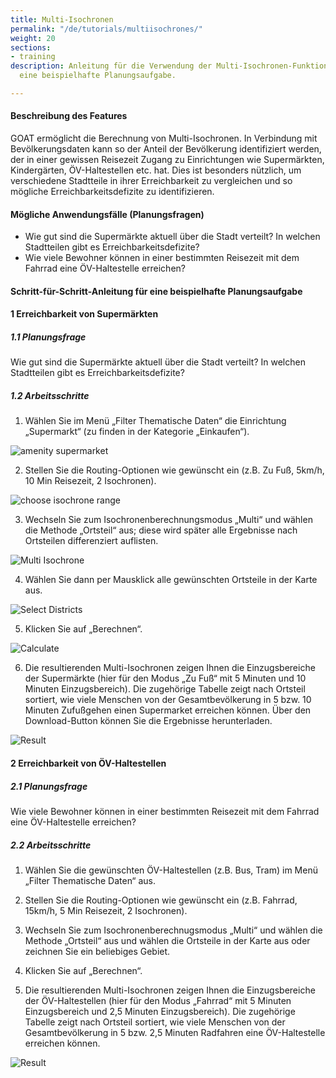 ```yaml
---
title: Multi-Isochronen
permalink: "/de/tutorials/multiisochrones/"
weight: 20
sections:
- training
description: Anleitung für die Verwendung der Multi-Isochronen-Funktion in GOAT für
  eine beispielhafte Planungsaufgabe.

---
```

#### Beschreibung des Features

GOAT ermöglicht die Berechnung von Multi-Isochronen. In Verbindung mit Bevölkerungsdaten kann so der Anteil der Bevölkerung identifiziert werden, der in einer gewissen Reisezeit Zugang zu Einrichtungen wie Supermärkten, Kindergärten, ÖV-Haltestellen etc. hat. Dies ist besonders nützlich, um verschiedene Stadtteile in ihrer Erreichbarkeit zu vergleichen und so mögliche Erreichbarkeitsdefizite zu identifizieren.

#### Mögliche Anwendungsfälle (Planungsfragen)

* Wie gut sind die Supermärkte aktuell über die Stadt verteilt? In welchen Stadtteilen gibt es Erreichbarkeitsdefizite?
* Wie viele Bewohner können in einer bestimmten Reisezeit mit dem Fahrrad eine ÖV-Haltestelle erreichen?

#### Schritt-für-Schritt-Anleitung für eine beispielhafte Planungsaufgabe

#### 1 Erreichbarkeit von Supermärkten

##### 1.1 Planungsfrage

Wie gut sind die Supermärkte aktuell über die Stadt verteilt? In welchen Stadtteilen gibt es Erreichbarkeitsdefizite?

##### 1.2 Arbeitsschritte

1. Wählen Sie im Menü „Filter Thematische Daten“ die Einrichtung „Supermarkt“ (zu finden in der Kategorie „Einkaufen“).

<img src="/images/tutorials/Isochrone/amenity_supermarket.webp" alt="amenity supermarket" style="max-height:400px;"/>

2. Stellen Sie die Routing-Optionen wie gewünscht ein (z.B. Zu Fuß, 5km/h, 10 Min Reisezeit, 2 Isochronen).

<img src="/images/tutorials/Isochrone/isochrone_settings.webp"  alt="choose isochrone range" style="max-height:220px;"/>

3. Wechseln Sie zum Isochronenberechnungsmodus „Multi“ und wählen die Methode „Ortsteil“ aus; diese wird später alle Ergebnisse nach Ortsteilen differenziert auflisten.

<img src="/images/tutorials/Multiisochrones/multi.webp"  alt="Multi Isochrone" style="max-height:200px;"/>

4. Wählen Sie dann per Mausklick alle gewünschten Ortsteile in der Karte aus.

<img src="/images/tutorials/Multiisochrones/select_study_area.webp"  alt="Select Districts"/>

5. Klicken Sie auf „Berechnen“.

<img src="/images/tutorials/Multiisochrones/calculate.webp"  alt="Calculate" style="max-height:205px;"/>

6. Die resultierenden Multi-Isochronen zeigen Ihnen die Einzugsbereiche der Supermärkte (hier für den Modus „Zu Fuß“ mit 5 Minuten und 10 Minuten Einzugsbereich). Die zugehörige Tabelle zeigt nach Ortsteil sortiert, wie viele Menschen von der Gesamtbevölkerung in 5 bzw. 10 Minuten Zufußgehen einen Supermarket erreichen können. Über den Download-Button können Sie die Ergebnisse herunterladen.

<img src="/images/tutorials/Multiisochrones/result_multiisochrone.webp"  alt="Result" />

#### 2 Erreichbarkeit von ÖV-Haltestellen

##### 2.1 Planungsfrage

Wie viele Bewohner können in einer bestimmten Reisezeit mit dem Fahrrad eine ÖV-Haltestelle erreichen?

##### 2.2 Arbeitsschritte

1. Wählen Sie die gewünschten ÖV-Haltestellen (z.B. Bus, Tram) im Menü „Filter Thematische Daten“ aus.
   
2. Stellen Sie die Routing-Optionen wie gewünscht ein (z.B. Fahrrad, 15km/h, 5 Min Reisezeit, 2 Isochronen).
   
3. Wechseln Sie zum Isochronenberechnugsmodus „Multi“ und wählen die Methode „Ortsteil“ aus und wählen die Ortsteile in der Karte aus oder zeichnen Sie ein beliebiges Gebiet.
   
4. Klicken Sie auf „Berechnen“.
   
5. Die resultierenden Multi-Isochronen zeigen Ihnen die Einzugsbereiche der ÖV-Haltestellen (hier für den Modus „Fahrrad“ mit 5 Minuten Einzugsbereich und 2,5 Minuten Einzugsbereich). Die zugehörige Tabelle zeigt nach Ortsteil sortiert, wie viele Menschen von der Gesamtbevölkerung in 5 bzw. 2,5 Minuten Radfahren eine ÖV-Haltestelle erreichen können.

<img src="/images/tutorials/Multiisochrones/result_multiisochrone_öv.webp"  alt="Result" />
